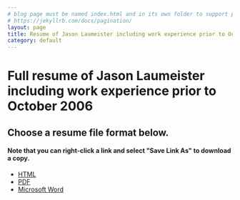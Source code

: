 ```yaml
---
# blog page must be named index.html and in its own folder to support pagination
# https://jekyllrb.com/docs/pagination/
layout: page
title: Resume of Jason Laumeister including work experience prior to October 2006
category: default
---
```

# Full resume of Jason Laumeister including work experience prior to October 2006

## Choose a resume file format below.
#### Note that you can right-click a link and select "Save Link As" to download a copy.

* [HTML](resume-jason-laumeister-full.html)
* [PDF](resume-jason-laumeister-full.pdf)
* [Microsoft Word](resume-jason-laumeister-full.doc)

